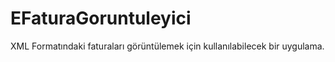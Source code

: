 # EFaturaGoruntuleyici
XML Formatındaki faturaları görüntülemek için kullanılabilecek bir uygulama.
